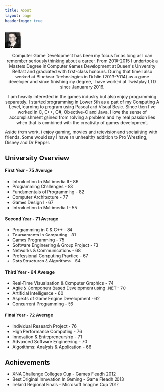 ```yaml
---
title: About
layout: page
headerImage: true
---
```


<img src="/assets/images/markimg.jpg" alt="Alt Text" width="50">

<p align="center">Computer Game Development has been my focus for as long as I can remember seriously thinking about a career. From 2010-2015 I undertook a Masters Degree in Computer Games Development at Queen's University Belfast and graduated with first-class honours. During that time I also worked at Bluebear Technologies in Dublin (2013-2014) as a game developer and since finishing my degree, I have worked at Twistplay LTD since Januarary 2016.</p>

<p align="center">I am heavily interested in the games industry but also enjoy programming separately. I started programming in Lower 6th as a part of my Computing A Level, learning to program using Pascal and Visual Basic. Since then I've worked in C, C++, C#, Objective-C and Java. I love the sense of accomplishment gained from solving a problem and my real passion lies when that is combined with the creativity of games development.

Aside from work, I enjoy gaming, movies and television and socialising with friends. Some would say I have an unhealthy addition to Pro Wrestling, Disney and Dr Pepper.</p>

<p></p>
<p></p>

<h2>University Overview</h2>

<h4>First Year - 75 Average</h4>

<ul class="skill-list">
	<li>Introduction to Multimedia II - 86</li>
	<li>Programming Challenges - 83</li>
	<li>Fundamentals of Programming - 82</li>
	<li>Computer Architecture - 77</li>
	<li>Games Design I - 67</li>
	<li>Introduction to Multimedia I - 55</li>	
</ul>

<h4>Second Year - 71 Average</h4>

<ul class="skill-list">
	<li>Programming in C & C++ - 84</li>
	<li>Tournaments In Computing - 81</li>
	<li>Games Programming - 75</li>
	<li>Software Engineering & Group Project - 73</li>
	<li>Networks & Communications - 68</li>
	<li>Professional Computing Practice - 67</li>
	<li>Data Structures & Algorithms - 54</li>
</ul>

<h4>Third Year - 64 Average</h4>

<ul class="skill-list">
	<li>Real-Time Visualisation & Computer Graphics - 74</li>
	<li>Agile & Component Based Development using .NET - 70</li>
	<li>Artificial Intelligence - 60</li>
	<li>Aspects of Game Engine Development - 62</li>
	<li>Concurrent Programming - 56</li>
</ul>

<h4>Final Year - 72 Average</h4>

<ul class="skill-list">
	<li>Individual Research Project - 76</li>
	<li>High Performance Computing - 76</li>
	<li>Innovation & Entrepreneurship - 71</li>
	<li>Advanced Software Engineering - 70</li>
	<li>Algorithms: Analysis & Application - 66</li>
</ul>

<p></p>
<p></p>

<h2>Achievements</h2>

<ul>
	<li>XNA Challenge Colleges Cup - Games Fleadh 2012</li>
	<li>Best Original Innovation In Gaming - Game Fleadh 2013</li>
	<li>Ireland Regional Finals	- Microsoft Imagine Cup 2012</li>
</ul>
